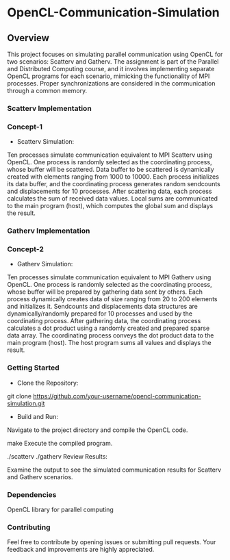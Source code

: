 # OpenCL-Communication-Simulation
## Overview
This project focuses on simulating parallel communication using OpenCL for two scenarios: Scatterv and Gatherv. The assignment is part of the Parallel and Distributed Computing course, and it involves implementing separate OpenCL programs for each scenario, mimicking the functionality of MPI processes. Proper synchronizations are considered in the communication through a common memory.

### Scatterv Implementation
### Concept-1
* Scatterv Simulation:

Ten processes simulate communication equivalent to MPI Scatterv using OpenCL.
One process is randomly selected as the coordinating process, whose buffer will be scattered.
Data buffer to be scattered is dynamically created with elements ranging from 1000 to 10000.
Each process initializes its data buffer, and the coordinating process generates random sendcounts and displacements for 10 processes.
After scattering data, each process calculates the sum of received data values.
Local sums are communicated to the main program (host), which computes the global sum and displays the result.
### Gatherv Implementation
### Concept-2
* Gatherv Simulation:

Ten processes simulate communication equivalent to MPI Gatherv using OpenCL.
One process is randomly selected as the coordinating process, whose buffer will be prepared by gathering data sent by others.
Each process dynamically creates data of size ranging from 20 to 200 elements and initializes it.
Sendcounts and displacements data structures are dynamically/randomly prepared for 10 processes and used by the coordinating process.
After gathering data, the coordinating process calculates a dot product using a randomly created and prepared sparse data array.
The coordinating process conveys the dot product data to the main program (host).
The host program sums all values and displays the result.
### Getting Started
* Clone the Repository:

git clone https://github.com/your-username/opencl-communication-simulation.git
* Build and Run:

Navigate to the project directory and compile the OpenCL code.

make
Execute the compiled program.

./scatterv
./gatherv
Review Results:

Examine the output to see the simulated communication results for Scatterv and Gatherv scenarios.
### Dependencies
OpenCL library for parallel computing
### Contributing
Feel free to contribute by opening issues or submitting pull requests. Your feedback and improvements are highly appreciated.
